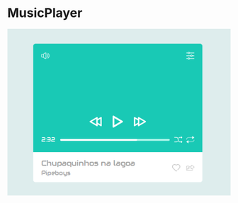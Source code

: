 # MusicPlayer

![alt text](https://raw.githubusercontent.com/Klockner/MusicPlayer/master/docs/music_player.png)
